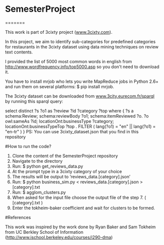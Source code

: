 
# SemesterProject
=======

This work is part of 3cixty project (www.3cixty.com).

In this project, we aim to identify sub-categories for predefined categories for restaurants in the 3cixty dataset using data mining techniques on review text contents.

I provided the list of 5000 most common words in english from http://www.wordfrequency.info/top5000.asp so you don't need to download it.

You have to install mrjob who lets you write MapReduce jobs in Python 2.6+ and run them on several platforms:  $ pip install mrjob.

The 3cixty dataset can be downloaded from www.3city.eurecom.fr/sparql by running this sparql query:

 select distinct ?s ?o1 as ?review ?id ?category ?top where {
  ?s a schema:Review;
  schema:reviewBody ?o1;
  schema:itemReviewed ?o.
  ?o owl:sameAs ?id;
  locationOnt:businessType ?category;
  locationOnt:businessTypeTop ?top .
  FILTER ( lang(?o1) = "en" || lang(?o1) = "en-tr" )
 }
PS: You can use 3cixty_dataset.json that you find in this repository

#How to run the code?

1. Clone the content of the SemesterProject repository
2. Navigate to the directory
3. Run: $ python get_reviews_data.py
4. At the prompt type in a 3cixty category of your choice
5. The results will be output to ‘reviews_data.[category].json’
6. Run: $ python business_sim.py < reviews_data.[category].json > [category].txt
7. Run: $ agglom_clusters.py
8. When asked for the input file choose the output file of the step 7. ( [category].txt )
9. Enter the tokheim-baker coefficient and wait for clusters to be formed. 

#References

This work was inspired by the work done by Ryan Baker and Sam Tokheim from UC Berkley School of Information (http://www.ischool.berkeley.edu/courses/i290-dma)

